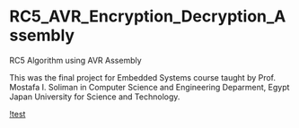 # RC5_AVR_Encryption_Decryption_Assembly
RC5 Algorithm using AVR Assembly

This was the final project for Embedded Systems course taught by Prof. Mostafa I. Soliman in Computer Science and Engineering Deparment, Egypt Japan University for Science and Technology.

[!test](test.mp4)
